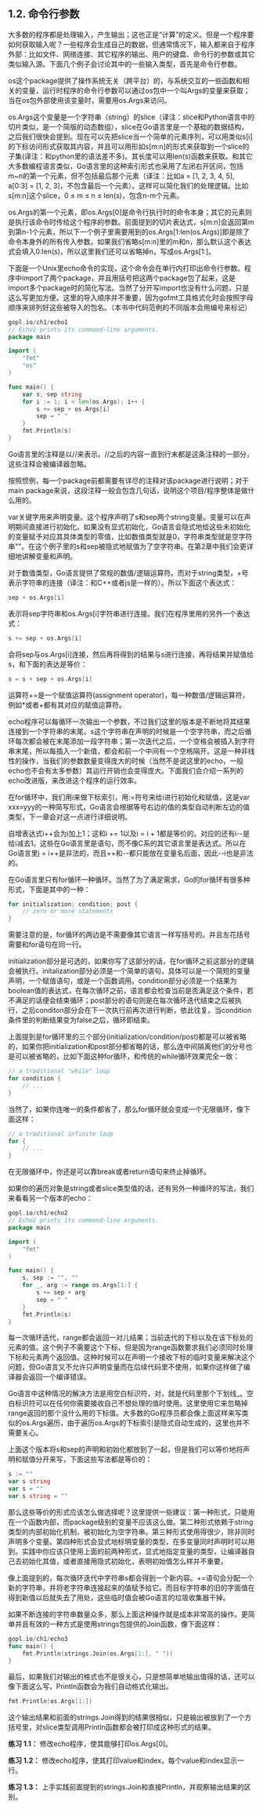 ## 1.2. 命令行参数

大多数的程序都是处理输入，产生输出；这也正是“计算”的定义。但是一个程序要如何获取输入呢？一些程序会生成自己的数据，但通常情况下，输入都来自于程序外部：比如文件、网络连接、其它程序的输出、用户的键盘、命令行的参数或其它类似输入源。下面几个例子会讨论其中的一些输入类型，首先是命令行参数。

os这个package提供了操作系统无关（跨平台）的，与系统交互的一些函数和相关的变量，运行时程序的命令行参数可以通过os包中一个叫Args的变量来获取；当在os包外部使用该变量时，需要用os.Args来访问。

os.Args这个变量是一个字符串（string）的slice（译注：slice和Python语言中的切片类似，是一个简版的动态数组），slice在Go语言里是一个基础的数据结构，之后我们很快会提到。现在可以先把slice当一个简单的元素序列，可以用类似s[i]的下标访问形式获取其内容，并且可以用形如s[m:n]的形式来获取到一个slice的子集(译注：和python里的语法差不多)。其长度可以用len(s)函数来获取。和其它大多数编程语言类似，Go语言里的这种索引形式也采用了左闭右开区间，包括m~n的第一个元素，但不包括最后那个元素（译注：比如a = [1, 2, 3, 4, 5], a[0:3] = [1, 2, 3]，不包含最后一个元素）。这样可以简化我们的处理逻辑。比如s[m:n]这个slice，0 ≤ m ≤ n ≤ len(s)，包含n-m个元素。

os.Args的第一个元素，即os.Args[0]是命令行执行时的命令本身；其它的元素则是执行该命令时传给这个程序的参数。前面提到的切片表达式，s[m:n]会返回第m到第n-1个元素，所以下一个例子里需要用到的os.Args[1:len(os.Args)]即是除了命令本身外的所有传入参数。如果我们省略s[m:n]里的m和n，那么默认这个表达式会填入0:len(s)，所以这里我们还可以省略掉n，写成os.Args[1:]。

下面是一个Unix里echo命令的实现，这个命令会在单行内打印出命令行参数。程序中import了两个package，并且用括号把这两个package包了起来，这是import多个package时的简化写法。当然了分开写import也没有什么问题，只是这么写更加方便。这里的导入顺序并不重要，因为gofmt工具格式化时会按照字母顺序来排列好这些被导入的包名。（本书中代码范例的不同版本会用编号来标记）

```go
gopl.io/ch1/echo1
// Echo1 prints its command-line arguments.
package main

import (
	"fmt"
	"os"
)

func main() {
	var s, sep string
	for i := 1; i < len(os.Args); i++ {
		s += sep + os.Args[i]
		sep = " "
	}
	fmt.Println(s)
}
```

Go语言里的注释是以//来表示。//之后的内容一直到行末都是这条注释的一部分，这些注释会被编译器忽略。

按照惯例，每一个package前都需要有详尽的注释对该package进行说明；对于main package来说，这段注释一般会包含几句话，说明这个项目/程序整体是做什么用的。

var关键字用来声明变量。这个程序声明了s和sep两个string变量。变量可以在声明期间直接进行初始化。如果没有显式初始化，Go语言会隐式地给这些未初始化的变量赋予对应其具体类型的零值，比如数值类型就是0，字符串类型就是空字符串""。在这个例子里的s和sep被隐式地赋值为了空字符串。在第2章中我们会更详细地讲解变量和声明。

对于数值类型，Go语言提供了常规的数值/逻辑运算符。而对于string类型，+号表示字符串的连接（译注：和C++或者js是一样的）。所以下面这个表达式：

```go
sep + os.Args[i]
```

表示将sep字符串和os.Args[i]字符串进行连接。我们在程序里用的另外一个表达式：

```go
s += sep + os.Args[i]
```

会将sep与os.Args[i]连接，然后再将得到的结果与s进行连接，再将结果并赋值给s，和下面的表达是等价：

```go
s = s + sep + os.Args[i]
```

运算符+=是一个赋值运算符(assignment operator)，每一种数值/逻辑运算符，例如*或者+都有其对应的赋值运算符。

echo程序可以每循环一次输出一个参数，不过我们这里的版本是不断地将其结果连接到一个字符串的末尾。s这个字符串在声明的时候是一个空字符串，而之后循环每次都会被在末尾添加一段字符串；第一次迭代之后，一个空格会被插入到字符串末尾，所以每插入一个新值，都会和前一个中间有一个空格隔开。这是一种非线性的操作，当我们的参数数量变得庞大的时候（当然不是说这里的echo，一般echo也不会有太多参数）其运行开销也会变得庞大。下面我们会介绍一系列的echo改进版，来改进这个程序的运行效率。

在for循环中，我们用i来做下标索引，用:=符号来给i进行初始化和赋值，这是var xxx=yyy的一种简写形式，Go语言会根据等号右边的值的类型自动判断左边的值类型，下一章会对这一点进行详细说明。

自增表达式i++会为i加上1；这和i += 1以及i = i + 1都是等价的。对应的还有i--是给i减去1。这些在Go语言里是语句，而不像C系的其它语言里是表达式。所以在Go语言里j = i++是非法的，而且++和--都只能放在变量名后面，因此--i也是非法的。

在Go语言里只有for循环一种循环。当然了为了满足需求，Go的for循环有很多种形式，下面是其中的一种：

```go
for initialization; condition; post {
	// zero or more statements
}
```

需要注意的是，for循环的两边是不需要像其它语言一样写括号的。并且左花括号需要和for语句在同一行。

initialization部分是可选的，如果你写了这部分的话，在for循环之前这部分的逻辑会被执行。initalization部分必须是一个简单的语句，具体可以是一个简短的变量声明，一个赋值语句，或是一个函数调用。condition部分必须是一个结果为boolean值的表达式，在每次循环之前，语言都会检查当前是否满足这个条件，若不满足的话便会结束循环；post部分的语句则是在每次循环迭代结束之后被执行，之后conditon部分会在下一次执行前再次进行判断，依此往复。当condition条件里的判断结果变为false之后，循环即结束。

上面提到是for循环里的三个部分(initialization/condition/post)都是可以被省略的，如果你把initialization和post部分都省略的话，那么连中间隔离他们的分号也是可以被省略的，比如下面这种for循环，和传统的while循环效果完全一致：

```go
// a traditional "while" loop
for condition {
	// ...
}
```

当然了，如果你连唯一的条件都省了，那么for循环就会变成一个无限循环，像下面这样：

```go
// a traditional infinite loop
for {
	// ...
}
```

在无限循环中，你还是可以靠break或者return语句来终止掉循环。

如果你的遍历对象是string或者slice类型值的话，还有另外一种循环的写法，我们来看看另一个版本的echo：

```go
gopl.io/ch1/echo2
// Echo2 prints its command-line arguments.
package main

import (
	"fmt"
)

func main() {
	s, sep := "", ""
	for _, arg := range os.Args[1:] {
		s += sep + arg
		sep = " "
	}
	fmt.Println(s)
}
```

每一次循环迭代，range都会返回一对儿结果；当前迭代的下标以及在该下标处的元素的值。这个例子不需要这个下标，但是因为range函数要求我们必须同时处理下标和元素两个返回值。这种时候可以在声明一个接收下标的临时变量来解决这个问题，但Go语言又不允许只声明变量而在后续代码里不使用，如果你这样做了编译器会返回一个编译错误。

Go语言中这种情况的解决方法是用空白标识符，对，就是代码里那个下划线_。空白标识符可以在任何你需要接收自己不想处理的值时使用。这里使用它来忽略掉range返回的那个没什么用的下标值。大多数的Go程序员都会像上面这样来写类似的os.Args遍历，由于遍历os.Args的下标索引是隐式自动生成的，这里也并不需要关心。

上面这个版本将s和sep的声明和初始化都放到了一起，但是我们可以等价地将声明和赋值分开来写，下面这些写法都是等价的：

```go
s := ""
var s string
var s = ""
var s string = ""
```

那么这些等价的形式应该怎么做选择呢？这里提供一些建议：第一种形式，只能用在一个函数内部，而package级别的变量不应该这么做。第二种形式依赖于string类型的内部初始化机制，被初始化为空字符串。第三种形式使用得很少，除非同时声明多个变量。第四种形式会显式地标明变量的类型，在多变量同时声明时可以用到。实践中你应该只使用上面的前两种形式，显式地指定变量的类型，让编译器自己去初始化其值，或者直接用隐式初始化，表明初始值怎么样并不重要。

像上面提到的，每次循环迭代中字符串s都会得到一个新内容。+=语句会分配一个新的字符串，并将老字符串连接起来的值赋予给它。而目标字符串的旧的字面值在得到新值以后就失去了用处，这些临时值会被Go语言的垃圾收集器干掉。

如果不断连接的字符串数量众多，那么上面这种操作就是成本非常高的操作。更简单并且有效的一种方式是使用strings包提供的Join函数，像下面这样：

```go
gopl.io/ch1/echo3
func main() {
	fmt.Println(strings.Join(os.Args[1:], " "))
}
```

最后，如果我们对输出的格式也不是很关心，只是想简单地输出值得的话，还可以像下面这么写，Println函数会为我们自动格式化输出。

```go
fmt.Println(os.Args[1:])
```

这个输出结果和前面的strings.Join得到的结果很相似，只是输出被放到了一个方括号里，对slice类型调用Println函数都会被打印成这种形式的结果。

**练习 1.1：** 修改echo程序，使其能够打印os.Args[0]。

**练习 1.2：** 修改echo程序，使其打印value和index，每个value和index显示一行。

**练习 1.3：** 上手实践前面提到的strings.Join和直接Println，并观察输出结果的区别。

